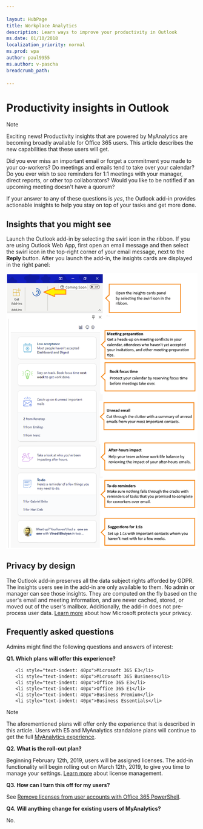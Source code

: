 ```yaml
---

layout: HubPage
title: Workplace Analytics
description: Learn ways to improve your productivity in Outlook
ms.date: 01/10/2018
localization_priority: normal 
ms.prod: wpa
author: paul9955
ms.author: v-pascha
breadcrumb_path: 

---
```


<p>
<!-- 
1) Leave these paragraph tags intact. The H1 heading won't work without them. 
2) Note: We need to keep "layout: HubPage" in the metadata or else we get the TOC in the left pane.
3) Working on how to remove the breadcrumbs pane. Trying adding extendBreadcrumb: false to the metadata but this didn't seem to do anything. 
 -->
</p>

# Productivity insights in Outlook

> [!Note] 
> Exciting news! Productivity insights that are powered by MyAnalytics are becoming broadly available for Office 365 users. This article describes the new capabilities that these users will get. 

Did you ever miss an important email or forget a commitment you made to your co-workers? Do meetings and emails tend to take over your calendar? Do you ever wish to see reminders for 1:1 meetings with your manager, direct reports, or other top collaborators? Would you like to be notified if an upcoming meeting doesn't have a quorum? 

If your answer to any of these questions is _yes_, the Outlook add-in provides actionable insights to help you stay on top of your tasks and get more done. 

## Insights that you might see

Launch the Outlook add-in by selecting the swirl icon in the ribbon. If you are using Outlook Web App, first open an email message and then select the swirl icon in the top-right corner of your email message, next to the **Reply** button. After you launch the add-in, the insights cards are displayed in the right panel:

![Insights panel](images/mya/overview/cards-panel-16.png)

## Privacy by design 

The Outlook add-in preserves all the data subject rights afforded by GDPR. The insights users see in the add-in are only available to them. No admin or manager can see those insights. They are computed on the fly based on the user's email and meeting information, and are never cached, stored, or moved out of the user's mailbox. Additionally, the add-in does not pre-process user data. [Learn more](https://www.microsoft.com/en-us/TrustCenter/CloudServices/office365/default.aspx) about how Microsoft protects your privacy. 

## Frequently asked questions

Admins might find the following questions and answers of interest: 

**Q1. Which plans will offer this experience?**

<ul> 
 
    <li style="text-indent: 40px">Microsoft 365 E3</li>
    <li style="text-indent: 40px">Microsoft 365 Business</li>
    <li style="text-indent: 40px">Office 365 E3</li>
    <li style="text-indent: 40px">Office 365 E1</li>
    <li style="text-indent: 40px">Business Premium</li>
    <li style="text-indent: 40px">Business Essentials</li> 

</ul>

> [!Note]
> The aforementioned plans will offer only the experience that is described in this article. Users with E5 and MyAnalytics standalone plans will continue to get the full [MyAnalytics experience](https://docs.microsoft.com/en-us/workplace-analytics/myanalytics/index). 

**Q2. What is the roll-out plan?**

Beginning February 12th, 2019, users will be assigned licenses. The add-in functionality will begin rolling out on March 12th, 2019, to give you time to manage your settings. [Learn more](https://docs.microsoft.com/en-us/office365/enterprise/powershell/manage-user-accounts-and-licenses-with-office-365-powershell) about license management.    

**Q3. How can I turn this off for my users?**

See [Remove licenses from user accounts with Office 365 PowerShell](https://docs.microsoft.com/en-us/office365/enterprise/powershell/remove-licenses-from-user-accounts-with-office-365-powershell).

**Q4. Will anything change for existing users of MyAnalytics?**

No. 